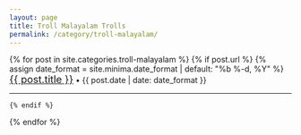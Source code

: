 ```yaml
---
layout: page
title: Troll Malayalam Trolls
permalink: /category/troll-malayalam/
---
```

<div>
  {% for post in site.categories.troll-malayalam %}
    {% if post.url %}
      {% assign date_format = site.minima.date_format | default: "%b %-d, %Y" %}
        <span style="font-size: 18px;"><a href="{{ site.url }}{{ site.baseurl }}{{ post.url }}" title="{{ post.title }}">{{ post.title }}</a></span> &bull; <span class="post-meta">{{ post.date | date: date_format }}</span>
     
  <hr>

    {% endif %}
  {% endfor %}
</div>
